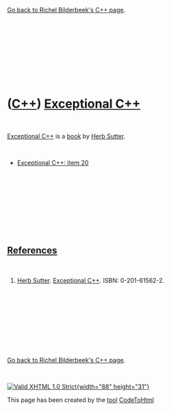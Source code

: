 

[Go back to Richel Bilderbeek's C++ page](Cpp.htm).

 

 

 

 

 

([C++](Cpp.htm)) [Exceptional C++](CppExceptionalCpp.htm)
=========================================================

 

[Exceptional C++](CppExceptionalCpp.htm) is a [book](CppBook.htm) by
[Herb Sutter](CppHerbSutter.htm).

 

-   [Exceptional C++: item 20](CppExceptionalCpp20.htm)

 

 

 

 

 

[References](CppReferences.htm)
-------------------------------

 

1.  [Herb Sutter](CppHerbSutter.htm). [Exceptional
    C++](CppExceptionalCpp.htm). ISBN: 0-201-61562-2.

 

 

 

 

 

[Go back to Richel Bilderbeek's C++ page](Cpp.htm).



 

[![Valid XHTML 1.0 Strict](valid-xhtml10.png){width="88"
height="31"}](http://validator.w3.org/check?uri=referer)

This page has been created by the [tool](Tools.htm)
[CodeToHtml](ToolCodeToHtml.htm)
